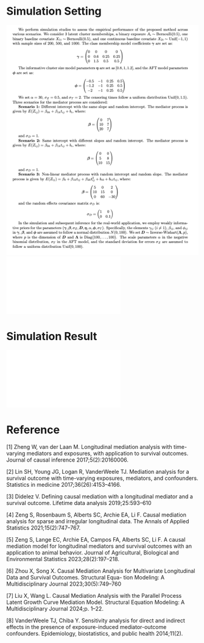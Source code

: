 # Simulation Setting
![Sim](sim.png)
![Sim](Rplot02.pdf)

# Simulation Result
![Sim](sim2.pdf)


# Reference
[1] Zheng W, van der Laan M. Longitudinal mediation analysis with time-varying mediators and exposures, with application
to survival outcomes. Journal of causal inference 2017;5(2):20160006.

[2] Lin SH, Young JG, Logan R, VanderWeele TJ. Mediation analysis for a survival outcome with time-varying exposures,
mediators, and confounders. Statistics in medicine 2017;36(26):4153–4166.

[3] Didelez V. Defining causal mediation with a longitudinal mediator and a survival outcome. Lifetime data analysis
2019;25:593–610

[4] Zeng S, Rosenbaum S, Alberts SC, Archie EA, Li F. Causal mediation analysis for sparse and irregular longitudinal data.
The Annals of Applied Statistics 2021;15(2):747–767.

[5] Zeng S, Lange EC, Archie EA, Campos FA, Alberts SC, Li F. A causal mediation model for longitudinal mediators and
survival outcomes with an application to animal behavior. Journal of Agricultural, Biological and Environmental Statistics
2023;28(2):197–218.

[6] Zhou X, Song X. Causal Mediation Analysis for Multivariate Longitudinal Data and Survival Outcomes. Structural Equa-
tion Modeling: A Multidisciplinary Journal 2023;30(5):749–760

[7] Liu X, Wang L. Causal Mediation Analysis with the Parallel Process Latent Growth Curve Mediation Model. Structural
Equation Modeling: A Multidisciplinary Journal 2024;p. 1–22.

[8] VanderWeele TJ, Chiba Y. Sensitivity analysis for direct and indirect effects in the presence of exposure-induced
mediator-outcome confounders. Epidemiology, biostatistics, and public health 2014;11(2).
